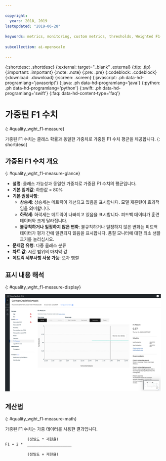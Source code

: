 ```yaml
---

copyright:
  years: 2018, 2019
lastupdated: "2019-06-28"

keywords: metrics, monitoring, custom metrics, thresholds, Weighted F1-Measure

subcollection: ai-openscale

---
```


{:shortdesc: .shortdesc}
{:external: target="_blank" .external}
{:tip: .tip}
{:important: .important}
{:note: .note}
{:pre: .pre}
{:codeblock: .codeblock}
{:download: .download}
{:screen: .screen}
{:javascript: .ph data-hd-programlang='javascript'}
{:java: .ph data-hd-programlang='java'}
{:python: .ph data-hd-programlang='python'}
{:swift: .ph data-hd-programlang='swift'}
{:faq: data-hd-content-type='faq'}

# 가중된 F1 수치
{: #quality_wght_f1-measure}

가중된 F1 수치는 클래스 확률과 동일한 가중치로 가중된 F1 수치 평균을 제공합니다.
{: shortdesc}

## 가중된 F1 수치 개요
{: #quality_wght_f1-measure-glance}

- **설명**: 클래스 가능성과 동일한 가중치로 가중된 F1 수치의 평균입니다.
- **기본 임계값**: 하한값 = 80%
- **기본 권장사항**:
   - **상승세**: 상승세는 메트릭이 개선되고 있음을 표시합니다. 모델 재훈련이 효과적임을 의미합니다.
   - **하락세**: 하락세는 메트릭이 나빠지고 있음을 표시합니다. 피드백 데이터가 훈련 데이터와 크게 달라집니다.
   - **불규칙하거나 일정하지 않은 변화**: 불규칙하거나 일정하지 않은 변화는 피드백 데이터가 평가 간에 일관되지 않음을 표시합니다. 품질 모니터에 대한 최소 샘플 크기를 늘리십시오.
- **문제점 유형**: 다중 클래스 분류
- **차트 값**: 시간 범위의 마지막 값
- **메트릭 세부사항 사용 가능**: 오차 행렬

## 표시 내용 해석
{: #quality_wght_f1-measure-display}

![가중된 F1 수치 차트가 표시되어 있습니다.](images/quality-f1-meas.png)

## 계산법
{: #quality_wght_f1-measure-math}

가중된 F1 수치는 가중 데이터를 사용한 결과입니다.

```
          (정밀도 * 재현율)
F1 = 2 *  ____________________

          (정밀도 + 재현율)
```

